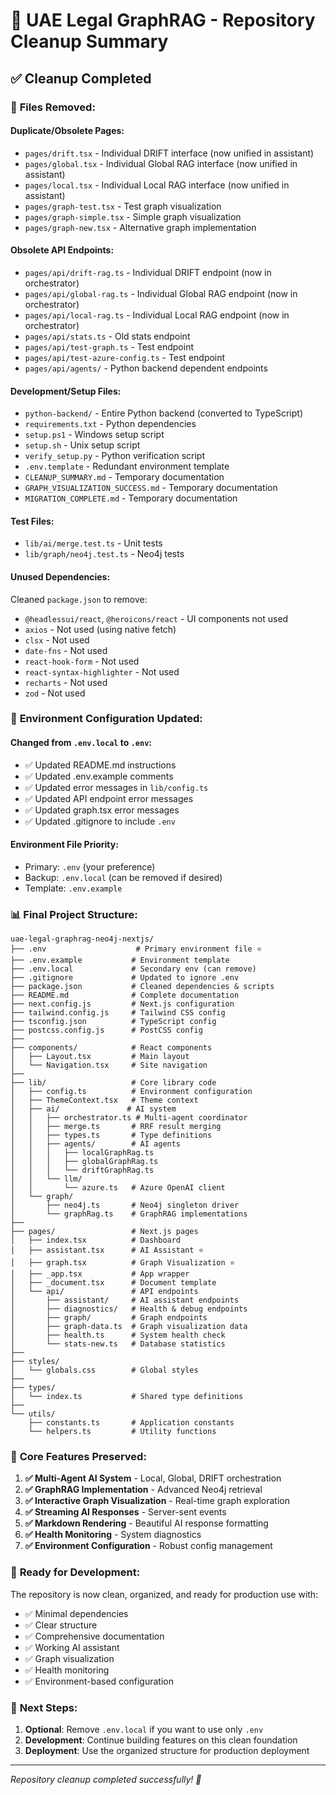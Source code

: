 # 🧹 UAE Legal GraphRAG - Repository Cleanup Summary

## ✅ Cleanup Completed

### 📁 **Files Removed:**

#### Duplicate/Obsolete Pages:
- `pages/drift.tsx` - Individual DRIFT interface (now unified in assistant)
- `pages/global.tsx` - Individual Global RAG interface (now unified in assistant) 
- `pages/local.tsx` - Individual Local RAG interface (now unified in assistant)
- `pages/graph-test.tsx` - Test graph visualization
- `pages/graph-simple.tsx` - Simple graph visualization
- `pages/graph-new.tsx` - Alternative graph implementation

#### Obsolete API Endpoints:
- `pages/api/drift-rag.ts` - Individual DRIFT endpoint (now in orchestrator)
- `pages/api/global-rag.ts` - Individual Global RAG endpoint (now in orchestrator)
- `pages/api/local-rag.ts` - Individual Local RAG endpoint (now in orchestrator)
- `pages/api/stats.ts` - Old stats endpoint
- `pages/api/test-graph.ts` - Test endpoint
- `pages/api/test-azure-config.ts` - Test endpoint
- `pages/api/agents/` - Python backend dependent endpoints

#### Development/Setup Files:
- `python-backend/` - Entire Python backend (converted to TypeScript)
- `requirements.txt` - Python dependencies
- `setup.ps1` - Windows setup script
- `setup.sh` - Unix setup script  
- `verify_setup.py` - Python verification script
- `.env.template` - Redundant environment template
- `CLEANUP_SUMMARY.md` - Temporary documentation
- `GRAPH_VISUALIZATION_SUCCESS.md` - Temporary documentation
- `MIGRATION_COMPLETE.md` - Temporary documentation

#### Test Files:
- `lib/ai/merge.test.ts` - Unit tests
- `lib/graph/neo4j.test.ts` - Neo4j tests

#### Unused Dependencies:
Cleaned `package.json` to remove:
- `@headlessui/react`, `@heroicons/react` - UI components not used
- `axios` - Not used (using native fetch)
- `clsx` - Not used
- `date-fns` - Not used
- `react-hook-form` - Not used
- `react-syntax-highlighter` - Not used  
- `recharts` - Not used
- `zod` - Not used

### 🔧 **Environment Configuration Updated:**

#### Changed from `.env.local` to `.env`:
- ✅ Updated README.md instructions
- ✅ Updated .env.example comments
- ✅ Updated error messages in `lib/config.ts`
- ✅ Updated API endpoint error messages
- ✅ Updated graph.tsx error messages
- ✅ Updated .gitignore to include `.env`

#### Environment File Priority:
- Primary: `.env` (your preference)
- Backup: `.env.local` (can be removed if desired)
- Template: `.env.example`

### 📊 **Final Project Structure:**

```
uae-legal-graphrag-neo4j-nextjs/
├── .env                    # Primary environment file ⭐
├── .env.example           # Environment template
├── .env.local             # Secondary env (can remove)
├── .gitignore             # Updated to ignore .env
├── package.json           # Cleaned dependencies & scripts
├── README.md              # Complete documentation
├── next.config.js         # Next.js configuration
├── tailwind.config.js     # Tailwind CSS config
├── tsconfig.json          # TypeScript config
├── postcss.config.js      # PostCSS config
├── 
├── components/            # React components
│   ├── Layout.tsx         # Main layout
│   └── Navigation.tsx     # Site navigation
├── 
├── lib/                   # Core library code
│   ├── config.ts          # Environment configuration
│   ├── ThemeContext.tsx   # Theme context
│   ├── ai/               # AI system
│   │   ├── orchestrator.ts # Multi-agent coordinator
│   │   ├── merge.ts       # RRF result merging
│   │   ├── types.ts       # Type definitions
│   │   ├── agents/        # AI agents
│   │   │   ├── localGraphRag.ts
│   │   │   ├── globalGraphRag.ts
│   │   │   └── driftGraphRag.ts
│   │   └── llm/
│   │       └── azure.ts   # Azure OpenAI client
│   └── graph/
│       ├── neo4j.ts       # Neo4j singleton driver
│       └── graphRag.ts    # GraphRAG implementations
├── 
├── pages/                 # Next.js pages
│   ├── index.tsx          # Dashboard
│   ├── assistant.tsx      # AI Assistant ⭐
│   ├── graph.tsx          # Graph Visualization ⭐
│   ├── _app.tsx           # App wrapper
│   ├── _document.tsx      # Document template
│   └── api/               # API endpoints
│       ├── assistant/     # AI assistant endpoints
│       ├── diagnostics/   # Health & debug endpoints
│       ├── graph/         # Graph endpoints
│       ├── graph-data.ts  # Graph visualization data
│       ├── health.ts      # System health check
│       └── stats-new.ts   # Database statistics
├── 
├── styles/
│   └── globals.css        # Global styles
├── 
├── types/
│   └── index.ts           # Shared type definitions
├── 
└── utils/
    ├── constants.ts       # Application constants
    └── helpers.ts         # Utility functions
```

### 🎯 **Core Features Preserved:**

1. **✅ Multi-Agent AI System** - Local, Global, DRIFT orchestration
2. **✅ GraphRAG Implementation** - Advanced Neo4j retrieval
3. **✅ Interactive Graph Visualization** - Real-time graph exploration  
4. **✅ Streaming AI Responses** - Server-sent events
5. **✅ Markdown Rendering** - Beautiful AI response formatting
6. **✅ Health Monitoring** - System diagnostics
7. **✅ Environment Configuration** - Robust config management

### 🚀 **Ready for Development:**

The repository is now clean, organized, and ready for production use with:
- ✅ Minimal dependencies
- ✅ Clear structure  
- ✅ Comprehensive documentation
- ✅ Working AI assistant
- ✅ Graph visualization
- ✅ Health monitoring
- ✅ Environment-based configuration

### 📝 **Next Steps:**

1. **Optional**: Remove `.env.local` if you want to use only `.env`
2. **Development**: Continue building features on this clean foundation
3. **Deployment**: Use the organized structure for production deployment

---

*Repository cleanup completed successfully! 🎉*
